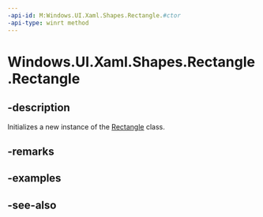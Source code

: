 ```yaml
---
-api-id: M:Windows.UI.Xaml.Shapes.Rectangle.#ctor
-api-type: winrt method
---
```


<!-- Method syntax
public Rectangle()
-->

# Windows.UI.Xaml.Shapes.Rectangle.Rectangle

## -description
Initializes a new instance of the [Rectangle](rectangle.md) class.


## -remarks

## -examples

## -see-also
